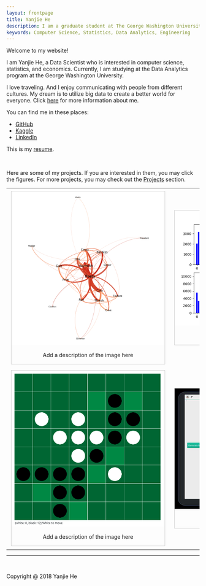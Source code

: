 ```yaml
---
layout: frontpage
title: Yanjie He
description: I am a graduate student at The George Washington University. I study the Data Analytics major in the School of Engineering and Applied Science.
keywords: Computer Science, Statistics, Data Analytics, Engineering
---
```


<style>
div.gallery {
    margin: 5px;
    border: 1px solid #ccc;
    float: left;
    width: 400px;
}

div.gallery:hover {
    border: 1px solid #777;
}

div.gallery img {
    width: 100%;
    height: auto;
}

div.desc {
    padding: 15px;
    text-align: center;
}
</style>

<p align="left">
Welcome to my website!
</p>

I am Yanjie He, a Data Scientist who is interested in computer science, statistics, and economics. Currently, I am studying at the Data Analytics program at the George Washington University.

I love traveling. And I enjoy communicating with people from different cultures. My dream is to utilize big data to create a better world for everyone. Click <a href="https://yanjiehe.github.io/pages/about.html">here</a> for more information about me.

You can find me in these places:
<ul>
  <li><a href="https://github.com/yanjiehe">GitHub</a></li>
  <li><a href="https://www.kaggle.com/yanjiehe">Kaggle</a></li>
  <li><a href="https://www.linkedin.com/in/yanjiehe/">LinkedIn</a></li>
</ul>

This is my <a href="{{ BASE_PATH }}/assets/resume.pdf">resume</a>.

<!--
<br>
For Professor Benjamin Harvey, this is my <a href="https://github.com/YanjieHe/YanjieHe.github.io/blob/master/Assignments/HW1.ipynb">assignment 1</a>.
-->

<br>

Here are some of my projects. If you are interested in them, you may click the figures. For more projects, you may check out the <a href="https://yanjiehe.github.io/pages/projects.html">Projects</a> section.

<table class="wide">
<tr>

<td class="left">
<div class="gallery">
  <a target="_blank" href="https://yanjiehe.github.io/data%20science/social%20network%20analysis/natural%20language%20processing/2018/09/08/Text-Co-Occurrence-For-Hunger-Games">
    <img src="/figures/Text-Co-Occurrence-For-Hunger-Games/network_graph_greater_than_three.png" alt="Cinque Terre" width="400" height="300">
  </a>
  <div class="desc">Add a description of the image here</div>
</div>
</td>

<td class="right">
<div class="gallery">
  <a target="_blank" href="https://yanjiehe.github.io/data%20science/computer%20vision/2018/09/16/Landscape-Image-Clustering-Based-On-Color-Histogram">
    <img src="/figures/Landscape-Image-Clustering-Based-On-Color-Histogram/cluster_centers_hist.png" alt="Forest" width="400" height="300">
  </a>
  <div class="desc">Add a description of the image here</div>
</div>
</td>
</tr>

<tr>
<td class="left">
<div class="gallery">
  <a target="_blank" href="https://github.com/YanjieHe/Reversi">
    <img src="figures/reversi.png" alt="Northern Lights" width="400" height="300">
  </a>
  <div class="desc">Add a description of the image here</div>
</div>
</td>

<td class="right">
<div class="gallery">
  <a target="_blank" href="https://github.com/YanjieHe/Maze">
    <img src="figures/maze.jpg" alt="Mountains" width="400" height="300">
  </a>
  <div class="desc">Add a description of the image here</div>
</div>
</td>
</tr>
</table>


<!--
<table class="wide">
<tr>
  <td class="left">
    <a href="https://yanjiehe.github.io/data%20science/social%20network%20analysis/natural%20language%20processing/2018/09/08/Text-Co-Occurrence-For-Hunger-Games">
        <img src="/figures/Text-Co-Occurrence-For-Hunger-Games/network_graph_greater_than_three.png" alt="Text Co-occurrence Network" title="Text Co-occurrence Network" style = "width:400px;height:300px;">
    </a>
  </td>
  <td class="right">
    <a href="https://yanjiehe.github.io/data%20science/computer%20vision/2018/09/16/Landscape-Image-Clustering-Based-On-Color-Histogram">
	<img src = "/figures/Landscape-Image-Clustering-Based-On-Color-Histogram/cluster_centers_hist.png" alt = "Cluster Centers Color Histogram" title = "Cluster Centers Color Histogram" style = "width:400px;height:300px;">
    </a>
  </td>
</tr>

<tr>
  <td class="left">
    <a href="https://github.com/YanjieHe/Reversi">
        <img src="figures/reversi.png" alt="Reversi" title="Reversi" style = "width:400px;height:300px;"/>
    </a>
  </td>
  <td class="right">
    <a href="https://github.com/YanjieHe/Maze">
        <img src="figures/maze.jpg" alt="Maze" title="Maze" style = "width:400px;height:300px;"/>
    </a>
  </td>
</tr>

</table>
-->

<hr>

<br>

Copyright @ 2018 Yanjie He
